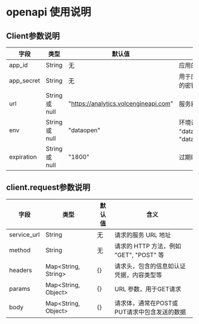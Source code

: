 # openapi 使用说明

## Client参数说明

| 字段       | 类型            | 默认值                          | 含义                            |
|------------|-----------------|---------------------------------|---------------------------------|
| app_id     | String          | 无                              | 应用的唯一标识符                  |
| app_secret | String          | 无                              | 用于应用的安全认证的密钥          |
| url        | String 或 null | "https://analytics.volcengineapi.com"    | 服务器的URL地址                  |
| env        | String 或 null | "dataopen"                      | 环境设置，可选值为 "dataopen" 或 "dataopen_staging" |
| expiration | String 或 null | "1800"                          | 过期时间，单位是秒            |

## client.request参数说明

| 字段         | 类型                               | 默认值    | 含义                                            |
|--------------|------------------------------------|-----------|------------------------------------------------|
| service_url  | String                             | 无        | 请求的服务 URL 地址                            |
| method       | String                             | 无        | 请求的 HTTP 方法，例如 "GET", "POST" 等        |
| headers      | Map<String, String>                | {}        | 请求头，包含的信息如认证凭据，内容类型等       |
| params       | Map<String, Object>                | {}        | URL 参数，用于GET请求                          |
| body         | Map<String, Object>                | {}        | 请求体，通常在POST或PUT请求中包含发送的数据    |